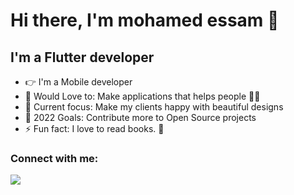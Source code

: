 <h1> Hi there, I'm mohamed essam 👋</h1>

## I'm a Flutter developer

- 👉 I'm a Mobile developer
- 💚 Would Love to: Make applications that helps people 🧗‍♂️
- 🌱 Current focus: Make my clients happy with beautiful designs
- 🥅 2022 Goals: Contribute more to Open Source projects
- ⚡ Fun fact: I love to read books. 🥰


### Connect with me:

<a href="https://www.linkedin.com/in/mohamed-essam-554a6690/"><img src="https://img.shields.io/badge/linkedin-%230077B5.svg?&style=for-the-badge&logo=linkedin&logoColor=white"></a>

<br />
